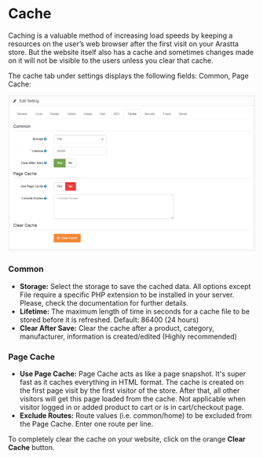 Cache
=====

Caching is a valuable method of increasing load speeds by keeping a resources on the user’s web browser after the first visit on your Arastta store. But the website itself also has a cache and sometimes changes made on it will not be visible to the users unless you clear that cache.

The cache tab under settings displays the following fields: Common, Page Cache:

![settings cache tab](_images/settings-cache-tab.png)

### Common

- **Storage:** Select the storage to save the cached data. All options except File require a specific PHP extension to be installed in your server. Please, check the documentation for further details.
- **Lifetime:** The maximum length of time in seconds for a cache file to be stored before it is refreshed. Default: 86400 (24 hours)
- **Clear After Save:** Clear the cache after a product, category, manufacturer, information is created/edited (Highly recommended)

### Page Cache

- **Use Page Cache:** Page Cache acts as like a page snapshot. It's super fast as it caches everything in HTML format. The cache is created on the first page visit by the first visitor of the store. After that, all other visitors will get this page loaded from the cache. Not applicable when visitor logged in or added product to cart or is in cart/checkout page.
- **Exclude Routes:** Route values (i.e. common/home) to be excluded from the Page Cache. Enter one route per line.

To completely clear the cache on your website, click on the orange **Clear Cache** button.